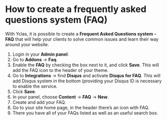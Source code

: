 # How to create a frequently asked questions system (FAQ) 

With Yclas, it is possible to create a  **Frequent Asked Questions system - FAQ** that will help your clients to solve common issues and learn their way around your website.

1.  Login in your **Admin panel**.
2.  Go to  **Addons**  ->  **Faq**.
3.  Enable the **FAQ** by checking the box next to it, and click  **Save**. This will add the FAQ icon to the header of your theme.
4.  Go to  **Integrations**  ->  find **Disqus** and activate **Disqus for FAQ**. This will add Disqus system in the bottom (providing your Disqus ID is necessary to enable the service.
5.  Click  **Save**.
6. In your panel, choose  **Content**  ->  **FAQ**  ->  **New**.
7. Create and add your FAQ.
8. Go to your site home page, in the header there’s an icon with FAQ.
9. There you have all of your FAQs listed as well as an useful search box.




